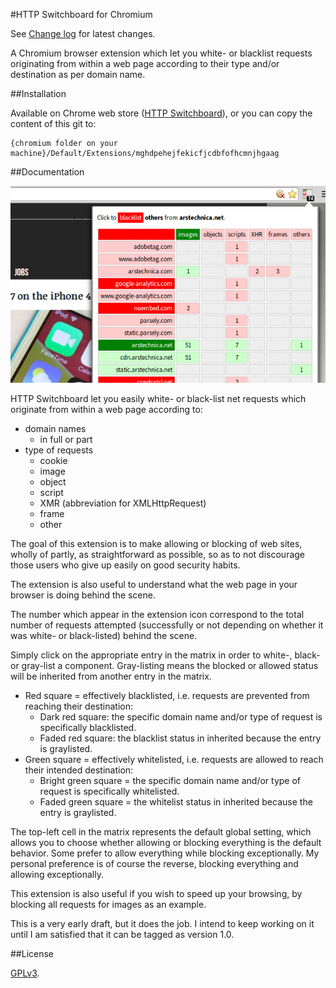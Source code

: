 #HTTP Switchboard for Chromium

See [Change log](https://github.com/gorhill/httpswitchboard/wiki/Change-log) for latest changes.

A Chromium browser extension which let you white- or blacklist requests
originating from within a web page according to their type and/or destination
as per domain name.

##Installation

Available on Chrome web store (<a href="https://chrome.google.com/webstore/detail/httpswitchboard/mghdpehejfekicfjcdbfofhcmnjhgaag">HTTP Switchboard</a>),
or you can copy the content of this git to:

    {chromium folder on your machine}/Default/Extensions/mghdpehejfekicfjcdbfofhcmnjhgaag

##Documentation

![HTTP Switchboard](img/screenshot1.png)

HTTP Switchboard let you easily white- or black-list net requests which originate from
 within a web page according to:

- domain names
  * in full or part
- type of requests
  * cookie
  * image
  * object
  * script
  * XMR (abbreviation for XMLHttpRequest)
  * frame
  * other

The goal of this extension is to make allowing or blocking of web sites,
wholly of partly, as straightforward as possible, so as to not discourage
those users who give up easily on good security habits.

The extension is also useful to understand what the web page in your browser
is doing behind the scene.

The number which appear in the extension icon correspond to the total number
of requests attempted (successfully or not depending on whether it was
white- or black-listed) behind the scene.

Simply click on the appropriate entry in the matrix in order to white-,
black- or gray-list a component. Gray-listing means the blocked or allowed
status will be inherited from another entry in the matrix.

- Red square = effectively blacklisted, i.e. requests are prevented from
reaching their destination:
    * Dark red square: the specific domain name and/or type of request is
specifically blacklisted.
    * Faded red square: the blacklist status in inherited because the entry is
graylisted.
- Green square = effectively whitelisted, i.e. requests are allowed to reach
their intended destination:
    * Bright green square = the specific domain name and/or type of request is
specifically whitelisted.
    * Faded green square = the whitelist status in inherited because the entry is
graylisted.

The top-left cell in the matrix represents the default global setting, which
allows you to choose whether allowing or blocking everything is the default
behavior. Some prefer to allow everything while blocking exceptionally.
My personal preference is of course the reverse, blocking everything and
allowing exceptionally.

This extension is also useful if you wish to speed up your browsing, by
blocking all requests for images as an example.

This is a very early draft, but it does the job. I intend to keep working on
it until I am satisfied that it can be tagged as version 1.0.

##License

<a href="https://github.com/gorhill/httpswitchboard/blob/master/LICENSE.txt">GPLv3</a>.
